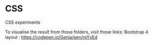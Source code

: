 # CSS
CSS experiments

To visualise the result from those folders, visit those links:
Bootstrap 4 layout : https://codepen.io/Genia/pen/rpYxEd
